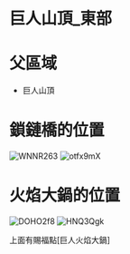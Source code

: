 # 巨人山頂_東部
# 父區域
+ 巨人山頂

# 鎖鏈橋的位置

![WNNR263](https://images.weserv.nl/?&output=jpg&q=85&filename=2022&cx=500&cy=150&cw=600&ch=600&url=https://user-images.githubusercontent.com/4385327/158392113-94ea220b-2eb9-41f6-b8fe-973d5f4cf16d.jpg)
![otfx9mX](https://images.weserv.nl/?&output=jpg&q=85&filename=2022&w=1280&h=1280&fit=inside&we&url=https://user-images.githubusercontent.com/4385327/158392124-81beb27c-28b4-4b90-b2a5-5daf332488ed.jpg)

# 火焰大鍋的位置
![DOHO2f8](https://images.weserv.nl/?&output=jpg&q=85&filename=2022&w=1280&h=1280&fit=inside&we&url=https://user-images.githubusercontent.com/4385327/158392970-fb5e6fd6-452a-4213-ad16-3b9f22bf60a4.jpg)
![HNQ3Qgk](https://images.weserv.nl/?&output=jpg&q=85&filename=2022&w=1280&h=1280&fit=inside&we&url=https://user-images.githubusercontent.com/4385327/158392995-222f081e-24bb-485e-86b2-8672c55ddb21.jpg)



上面有賜福點[巨人火焰大鍋]
